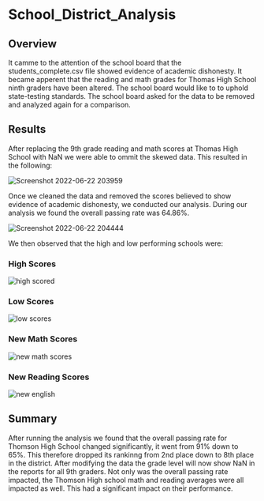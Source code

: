 # School_District_Analysis

## Overview

It camme to the attention of the school board that the students_complete.csv file showed evidence of academic dishonesty. It became apperent that the reading and math grades for Thomas High School ninth graders have been altered. The school board would like to to uphold state-testing standards. The school board asked for the data to be removed and analyzed again for a comparison.


## Results


After replacing the 9th grade reading and math scores at Thomas High School with NaN we were able to ommit the skewed data. This resulted in the following: 


![Screenshot 2022-06-22 203959](https://user-images.githubusercontent.com/106290364/175204061-ae055326-a629-47a5-b750-e54e67373813.png)


Once we cleaned the data and removed the scores believed to show evidence of academic dishonesty, we conducted our analysis. During our analysis we found the overall passing rate was 64.86%. 

![Screenshot 2022-06-22 204444](https://user-images.githubusercontent.com/106290364/175204551-2cc10744-1cda-48d6-b894-3c29e920ff1d.png)

We then observed that the high and low performing schools were: 

### High Scores

![high scored](https://user-images.githubusercontent.com/106290364/175204738-18de148d-816d-486c-9a2f-4267d9eeab42.png)

### Low Scores

![low scores](https://user-images.githubusercontent.com/106290364/175204873-4c601abc-ffe7-46dc-a4e1-a874a39da471.png)

### New Math Scores

![new math scores](https://user-images.githubusercontent.com/106290364/175205853-169cd5b2-f159-4cca-9681-ca7f66440d8d.png)


### New Reading Scores

![new english](https://user-images.githubusercontent.com/106290364/175205986-8e7eecd3-0621-4fab-8096-ef612c851949.png)




## Summary

After running the analysis we found that the overall passing rate for Thomson High School changed significantly, it went from 91% down to 65%. This therefore dropped its rankinng from 2nd place down to 8th place in the district. After modifying the data the grade level will now show NaN in the reports for all 9th graders. Not only was the overall passing rate impacted, the Thomson High school math and reading averages were all impacted as well. This had a significant impact on their performance. 
